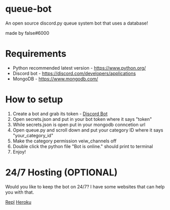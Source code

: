 # queue-bot
An open source discord.py queue system bot that uses a database!

made by false#6000

# Requirements 
* Python recommended latest version - https://www.python.org/
* Discord bot - https://discord.com/developers/applications
* MongoDB - https://www.mongodb.com/

# How to setup
1. Create a bot and grab its token - [Discord Bot](https://discord.com/developers/applications)
2. Open secrets.json and put in your bot token where it says "token"
3. While secrets.json is open put in your mongodb conncetion url
4. Open queue.py and scroll down and put your category ID where it says "your_category_id"
5. Make the category permission veiw_channels off
6. Double click the python file "Bot is online." should print to terminal
7. Enjoy!

# 24/7 Hosting (OPTIONAL)
Would you like to keep the bot on 24/7? I have some websites that can help you with that.

[Repl](https://replit.com/~) [Heroku](https://www.heroku.com/)
